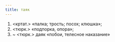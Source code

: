 ```yaml
---
title: таяк
---
```


1. <кртат.> «палка; трость; посох; клюшка»;
2. <тюрк.> «подпорка, опора»;
3. ~ <тюрк.> даяк «побои, телесное наказание»
